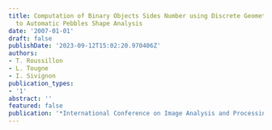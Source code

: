 ```yaml
---
title: Computation of Binary Objects Sides Number using Discrete Geometry, Application
  to Automatic Pebbles Shape Analysis
date: '2007-01-01'
draft: false
publishDate: '2023-09-12T15:02:20.970406Z'
authors:
- T. Roussillon
- L. Tougne
- I. Sivignon
publication_types:
- '1'
abstract: ''
featured: false
publication: '*International Conference on Image Analysis and Processing (ICIAP)*'
---
```


